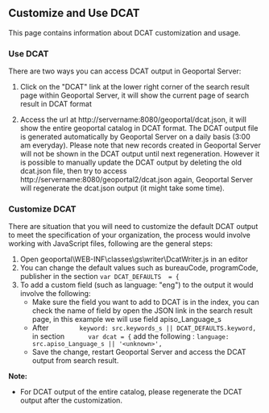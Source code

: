 ## Customize and Use DCAT

This page contains information about DCAT customization and usage.


### Use DCAT

There are two ways you can access DCAT output in Geoportal Server: 

1. Click on the "DCAT" link at the lower right corner of the search result page within Geoportal Server, it will show the current page of search result in DCAT format

2. Access the url at http://servername:8080/geoportal/dcat.json, it will show the entire geoportal catalog in DCAT format. The DCAT output file is generated automatically by Geoportal Server on a daily basis (3:00 am everyday). Please note that new records created in Geoportal Server will not be shown in the DCAT output until next regeneration. However it is possible to manually update the DCAT output by deleting the old dcat.json file, then try to access http://servername:8080/geoportal2/dcat.json again, Geoportal Server will regenerate the dcat.json output (it might take some time).

### Customize DCAT

There are situation that you will need to customize the default DCAT output to meet the specification of your organization, the process would involve working with JavaScript files, following are the general steps:

1. Open geoportal\WEB-INF\classes\gs\writer\DcatWriter.js in an editor
2. You can change the default values such as bureauCode, programCode, publisher in the section `var DCAT_DEFAULTS  = {`
3. To add a custom field (such as language: "eng")  to the output it would involve the following:
   * Make sure the field you want to add to DCAT is in the index, you can check the name of field by open the JSON link in the search result page, in this example we will use field apiso_Language_s
   * After `        keyword: src.keywords_s || DCAT_DEFAULTS.keyword,` in section `      var dcat = {`  add the following :
  `
		language: src.apiso_Language_s || '<unknown>',
  `
   * Save the change, restart Geoportal Server and  access the DCAT output from search result.

**Note:** 

 * For DCAT output of the entire catalog, please regenerate the DCAT output after the customization.

 
